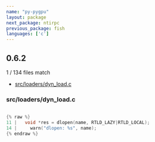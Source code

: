 ```yaml
---
name: "py-pygpu"
layout: package
next_package: ntirpc
previous_package: fish
languages: ['c']
---
```

## 0.6.2
1 / 134 files match

 - [src/loaders/dyn_load.c](#srcloadersdyn_loadc)

### src/loaders/dyn_load.c

```c

{% raw %}
11 |   void *res = dlopen(name, RTLD_LAZY|RTLD_LOCAL);
14 |     warn("dlopen: %s", name);
{% endraw %}

```